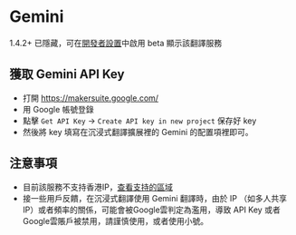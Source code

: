 # Gemini
1.4.2+ 已隱藏，可在[開發者設置](https://dash.immersivetranslate.com/#developer)中啟用 beta 顯示該翻譯服務

## 獲取 Gemini API Key

- 打開 https://makersuite.google.com/
- 用 Google 帳號登錄
- 點擊 `Get API Key` -> `Create API key in new project` 保存好 key
- 然後將 key 填寫在沉浸式翻譯擴展裡的 Gemini 的配置項裡即可。

## 注意事項

- 目前該服務不支持香港IP，[查看支持的區域](https://ai.google.dev/available_regions)
- 接一些用戶反饋，在沉浸式翻譯使用 Gemini 翻譯時，由於 IP （如多人共享 IP）或者頻率的關係，可能會被Google雲判定為濫用，導致 API Key 或者 Google雲賬戶被禁用，請謹慎使用，或者使用小號。